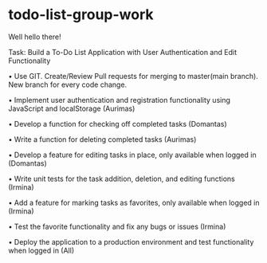 # todo-list-group-work

Well hello there!

Task: Build a To-Do List Application with User Authentication and Edit Functionality

• Use GIT. Create/Review Pull requests for merging to master(main branch). New branch for every code change.

<!-- • Design the layout of the application and create wireframes (All) -- Done-->

<!-- • Write the HTML and CSS for the main page that displays tasks (Domantas) -- Done (needs comments) -->

• Implement user authentication and registration functionality using JavaScript and localStorage (Aurimas)

• Develop a function for checking off completed tasks (Domantas)

• Write a function for deleting completed tasks (Aurimas)

• Develop a feature for editing tasks in place, only available when logged in (Domantas)

• Write unit tests for the task addition, deletion, and editing functions (Irmina)

• Add a feature for marking tasks as favorites, only available when logged in (Irmina)

• Test the favorite functionality and fix any bugs or issues (Irmina)

• Deploy the application to a production environment and test functionality when logged in (All)
